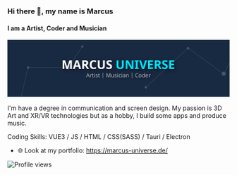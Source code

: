### Hi there 👋, my name is Marcus
#### I am a Artist, Coder and Musician
![I am a Artist, Coder and Musician](./design/banner.png)

I'm have a degree in communication and screen design. 
My passion is 3D Art and XR/VR technologies but as a hobby, I build some apps and produce music. 

Coding Skills: VUE3 / JS / HTML / CSS(SASS) / Tauri / Electron

- 🌐 Look at my portfolio: https://marcus-universe.de/ 

![Profile views](https://gpvc.arturio.dev/marcus-universe)  
